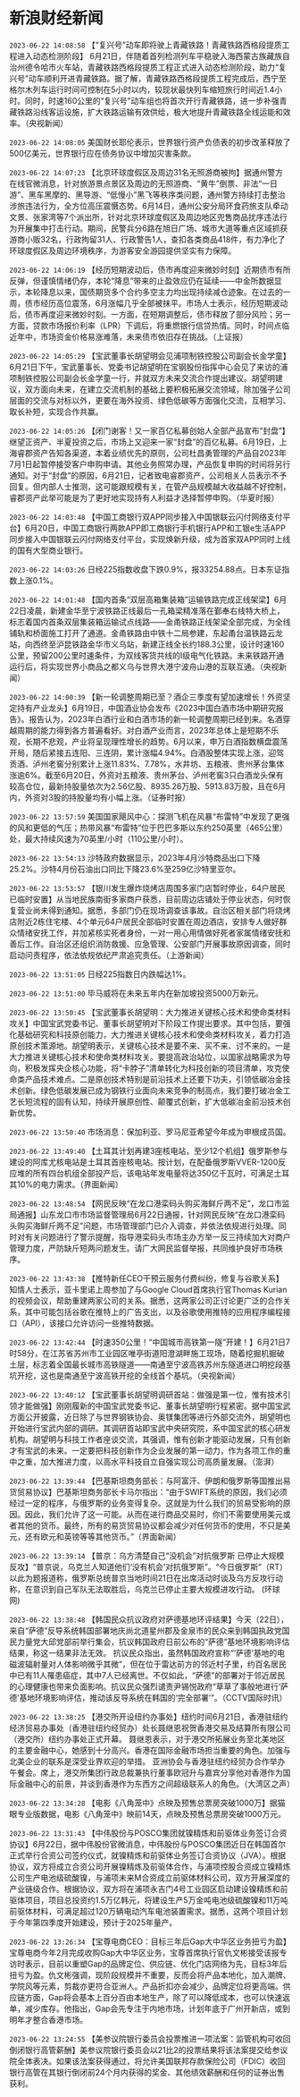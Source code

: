 # 新浪财经新闻
`2023-06-22 14:08:58` 【“复兴号”动车即将驶上青藏铁路！青藏铁路西格段提质工程进入动态检测阶段】 6月21日，伴随着首列检测列车平稳驶入海西蒙古族藏族自治州德令哈市火车站，青藏铁路西格段提质工程正式进入动态检测阶段，助力“复兴号”动车顺利开进青藏铁路。据了解，青藏铁路西格段提质工程完成后，西宁至格尔木列车运行时间可控制在5小时以内，较现状最快列车缩短旅行时间近1.4小时。同时，时速160公里的“复兴号”动车组也将首次开行青藏铁路，进一步补强青藏铁路沿线客运设施，扩大铁路运输有效供给，极大地提升青藏铁路全线运能和效率。（央视新闻）

`2023-06-22 14:08:05` 美国财长耶伦表示，世界银行资产负债表的初步改革释放了500亿美元，世界银行应在债务协议中增加灾害条款。

`2023-06-22 14:07:23` 【北京环球度假区及周边31名无照游商被拘】据通州警方在线官微消息，针对旅游景点景区及周边的无照游商、“黄牛”倒票、非法“一日游”、黑车黑摩的、黑导游、“低慢小”黑飞等秩序类问题，通州警方持续打击整治涉旅违法行为，全方位高压震慑态势。6月14日，通州公安分局环食药旅支队牵动文景、张家湾等7个派出所，针对北京环球度假区及周边地区兜售商品扰序违法行为开展集中打击行动。期间，民警兵分6路在旭日广场、城市大道等重点区域抓获游商小贩32名，行政拘留31人、行政警告1人，查扣各类商品418件，有力净化了环球度假区及周边环境秩序，为游客安全游园提供坚实有力保障。

`2023-06-22 14:06:19` 【经历短期波动后，债市再度迎来微妙时刻】近期债市有所反弹，但谨慎情绪仍存，本轮“降息”带来的止盈效应仍在延续——中金所数据显示，本轮降息以来，国债期货多个合约多空主力均出现持续减仓迹象。在过去的一周，债市经历高位震荡，6月涨幅几乎全部被抹平。市场人士表示，经历短期波动后，债市再度迎来微妙时刻。一方面，在短期调整后，债市释放了部分风险；另一方面，贷款市场报价利率（LPR）下调后，将重燃银行信贷热情。同时，时间点临近年中，市场资金价格易涨难落，未来债市依旧存在挑战。（上证报）

`2023-06-22 14:05:29` 【宝武董事长胡望明会见浦项制铁控股公司副会长金学童】6月21日下午，宝武董事长、党委书记胡望明在宝钢股份指挥中心会见了来访的浦项制铁控股公司副会长金学童一行，并就双方未来交流合作提出建议。胡望明建议，双方面向未来，在建立交流机制的基础上要积极拓展交流领域，除加强子公司层面的交流与对标以外，更要在海外投资、绿色低碳等方面强化交流，互相学习、取长补短，实现合作共赢。

`2023-06-22 14:05:26` 【闭门谢客！又一家百亿私募创始人全部产品宣布“封盘”】继望正资产、半夏投资之后，市场上又迎来一家“封盘”的百亿私募。6月19日，上海睿郡资产告知各渠道，本着业绩优先的原则，公司杜昌勇管理的产品自2023年7月1日起暂停接受客户申购申请。其他业务照常办理，产品恢复申购的时间将另行通知。对于“封盘”的原因，6月21日，记者致电睿郡资产，公司相关人员表示不予回复。但内部人士推测，这可能跟规模有关，在管产品规模越大收益越不好控制，睿郡资产此举可能是为了更好地实现持有人利益才选择暂停申购。（华夏时报）

`2023-06-22 14:03:48` 【中国工商银行双APP同步接入中国银联云闪付网络支付平台】6月20日，中国工商银行两款APP即工商银行手机银行APP和工银e生活APP同步接入中国银联云闪付网络支付平台，实现焕新升级，成为首家双APP同时上线的国有大型商业银行。

`2023-06-22 14:03:26` 日经225指数收盘下跌0.9%，报33254.88点。日本东证指数上涨0.1%。

`2023-06-22 14:01:48` 【国内首条“双层高箱集装箱”运输铁路完成正线架梁】6月22日凌晨，新建金华至宁波铁路正线最后一孔箱梁精准落在鄞奉右线特大桥上，标志着国内首条双层集装箱运输试点线路——金甬铁路正线架梁全部完成，为全线铺轨和桥面施工打开了通道。金甬铁路由中铁十二局参建，东起甬台温铁路云龙站，向西终至沪昆铁路金华市义乌站，新建正线全长约188.3公里，设计时速160公里，预留200公里时速条件，为双线客货共线的Ⅰ级电气化铁路。未来铁路开通运行后，将实现世界小商品之都义乌与世界大港宁波舟山港的互联互通。（央视新闻）

`2023-06-22 14:00:39` 【新一轮调整周期已至？酒企三季度有望加速增长！外资坚定持有产业龙头】6月19日，中国酒业协会发布《2023中国白酒市场中期研究报告》。报告认为，2023年白酒行业和白酒市场的新一轮调整周期已经到来。名酒穿越周期的能力得到各方普遍看好。对白酒产业而言，2023年总体上是短期不乐观，长期不悲观，产业将呈现理性增长的趋势。6月以来，申万白酒指数横盘震荡开局，随后紧接五连阳、三连阴，累计涨幅4.94%。白酒股整体实现上涨，迎驾贡酒、泸州老窖分别累计上涨11.83%、7.78%，水井坊、五粮液、贵州茅台集体涨逾6%。截至6月20日，外资对五粮液、贵州茅台、泸州老窖3只白酒龙头保有较高仓位，最新持股量依次为2.56亿股、8935.26万股、5913.83万股，且在6月内，外资对3股的持股量均有小幅上涨。（证券时报）

`2023-06-22 13:57:59` 美国国家飓风中心：探测飞机在风暴“布雷特”中发现了更强的风和更低的气压；热带风暴“布雷特”位于巴巴多斯以东约250英里（465公里）处，最大持续风速为70英里/小时（110公里/小时）。

`2023-06-22 13:54:13` 沙特政府数据显示，2023年4月沙特商品出口下降25.2%。沙特4月份石油出口同比下降23.6%至259亿沙特里亚尔。

`2023-06-22 13:53:57` 【银川发生爆炸烧烤店周围多家门店暂时停业，64户居民已临时安置】从当地民族南街多家商户获悉，目前周边店铺处于停业状态，何时恢复营业尚未得到通知。据悉，多部门仍在现场调查该事故。自治区相关部门将烧烤店附近2栋住宅楼、4个单元64户居民全部临时安置在周边酒店，安排专人做好群众情绪安抚工作，并加紧核实死者身份，一对一用心用情做好死者家属情绪安抚和善后工作。自治区还组织消防救援、应急管理、公安部门开展事故原因调查，同时启动问责程序，依法依规依纪严肃追究责任。（上游新闻）

`2023-06-22 13:51:05` 日经225指数日内跌幅达1%。

`2023-06-22 13:51:00` 毕马威将在未来五年内在新加坡投资5000万新元。

`2023-06-22 13:50:45` 【宝武董事长胡望明：大力推进关键核心技术和使命类材料攻关】中国宝武党委书记、董事长胡望明对下阶段工作提出要求。其中包括，要强化基础研究和科技原创能力，大力推进关键核心技术和使命类材料攻关，着力打造原创技术策源地。胡望明表示，关键核心技术是要不来、买不来、讨不来的。一是大力推进关键核心技术和使命类材料攻关。要提高政治站位，以国家战略需求为导向，积极发挥央企核心功能，将“卡脖子”清单转化为科技创新的项目清单，攻克使命类产品技术难点。二是原创技术特别是前沿技术上还要下功夫，引领低碳冶金技术创新。绿色低碳发展已成为钢铁行业面向未来竞争的制高点，我们要打破冶金工艺长短流程的固有认知，持续开展原创性、颠覆式创新，扩大低碳冶金前沿技术创新优势。

`2023-06-22 13:50:40` 市场消息：保加利亚、罗马尼亚希望今年成为申根成员国。

`2023-06-22 13:49:40` 【土耳其计划再建3座核电站，至少12个机组】俄罗斯参与建设的阿库尤核电站是土耳其首座核电站。按计划，在配备俄罗斯VVER-1200反应堆的所有四台机组全部投产后，该电站年发电量将达350亿千瓦时，可满足土耳其10%的电力需求。（界面新闻）

`2023-06-22 13:48:54` 【网民反映“在龙口港栾码头购买海鲜斤两不足”，龙口市监局通报】山东龙口市市场监督管理局6月22日通报，针对网民反映“在龙口港栾码头购买海鲜斤两不足”问题，市场管理部门已介入调查，并依法依规进行处理。同时对有关问题进行了警示提醒，指导港栾码头市场主办方举一反三持续加大对商户管理力度，严防缺斤短两问题发生。请广大网民监督举报，共同维护良好市场秩序。

`2023-06-22 13:43:38` 【推特新任CEO干预云服务付费纠纷，修复与谷歌关系】知情人士表示，亚卡里诺上周参加了与Google Cloud首席执行官Thomas Kurian的视频会议，帮助重建两家公司的关系。据悉，这两家公司正讨论更广泛的合作关系，其中可能包括谷歌在推特上的广告支出，以及谷歌使用推特的应用程序编程接口（API），该接口允许访问一些推特数据。

`2023-06-22 13:42:44` 【时速350公里！“中国城市高铁第一隧”开建！】6月21日7时58分，在江苏省苏州市工业园区唯亭街道阳澄湖畔施工现场，随着挖掘机掘破土层，标志着全国最长城市高铁隧道——南通至宁波高铁苏州东隧道进口明挖段基坑开挖，这也是南通至宁波高铁开挖的全线首个基坑。（央视新闻）

`2023-06-22 13:40:12` 【宝武董事长胡望明调研首站：做强是第一位，惟有技术引领才能做强】刚刚履新的中国宝武党委书记、董事长胡望明行程紧密。据中国宝武方面公开披露，近日除了与世界钢铁协会、奥镁集团等进行外部交流外，胡望明也开始进行宝武内部的调研。其调研首站即宝武中央研究院，系中国宝武的核心研发机构。胡望明与科技工作者座谈交流，其强调，惟有创新才能驱动发展，只有创新才有宝武的未来。一定要把科技创新作为企业发展的第一动力，作为各项工作的重中之重，加大推进力度，以高水平科技自立自强实现公司高质量发展。（澎湃）

`2023-06-22 13:39:44` 【巴基斯坦商务部长：与阿富汗、伊朗和俄罗斯等国推出易货贸易协议】巴基斯坦商务部长卡马尔指出：“由于SWIFT系统的原因，我们必须经过一定的程序，与俄罗斯的业务变得复杂。这就是为什么我们的贸易受影响的原因。因此，我们允许了这一可能。从而在进行商品交易时，你们不需要使用美元或者其他的货币。最终，所有的易货贸易协议都会减少对任何货币的使用，不只是美元，还有欧元和英镑等等其他货币。”（界面新闻）

`2023-06-22 13:39:14` 【普京：乌方清楚自己“没机会”对抗俄罗斯 已停止大规模反攻】“普京说，乌克兰人知道他们‘没有机会’对抗俄罗斯”。“今日俄罗斯”（RT）以此为题报道称，俄罗斯总统普京当地时间21日在出席活动时谈及乌方反攻行动称，在意识到自己军队无法取胜后，乌克兰已停止主要大规模进攻行动。 (环球网)

`2023-06-22 13:38:48` 【韩国民众抗议政府对萨德基地环评结果】今天（22日），来自“萨德”反导系统韩国部署地庆尚北道星州郡及金泉市的民众来到韩国执政党国民力量党大邱党部前举行集会，抗议韩国政府日前公布的“萨德”基地环境影响评估结果，称这一结果非法无效。 抗议民众指出，虽然韩国政府宣称“‘萨德’基地的电磁波辐射量对人体影响微乎其微”，但在位于雷达前方的邻近村子里，约百名居民中已有11人罹患癌症，其中7人已经离世。不仅如此，“萨德”的部署对于邻近居民的心理健康也带来负面影响。抗议民众强烈谴责尹锡悦政府“草草了事般地进行‘萨德’基地环境影响评估，推动该反导系统在韩国的‘完全部署’”。（CCTV国际时讯）

`2023-06-22 13:38:25` 【港交所开设纽约办事处】纽约时间6月21日，香港驻纽约经济贸易办事处（香港驻纽约经贸办）处长聂继恩祝贺香港交易及结算所有限公司（港交所）纽约办事处正式开幕。 聂继恩表示，对于港交所拓展业务至北美地区的主要金融中心，她感到十分高兴。香港在国际金融市场担当重要的角色。加强与北美企业的联系是深受业界欢迎的举措。 亚洲协会与香港驻纽约经贸办合作举办午餐会。席上，港交所集团行政总裁兼执行董事欧冠升与嘉宾分享他对香港作为国际金融中心的前景，并谈到香港作为东西方之间超级联系人的角色。（大湾区之声）

`2023-06-22 13:34:28` 【电影《八角笼中》点映及预售总票房突破1000万】据猫眼专业版数据，电影《八角笼中》映前14天，点映及预售总票房突破1000万元。

`2023-06-22 13:31:43` 【中伟股份与POSCO集团就镍精炼和前驱体业务签订合资协议】6月22日，据中伟股份官微消息，中伟股份与POSCO集团近日在韩国首尔正式举行合资公司签约仪式，就镍精炼和前驱体业务签订合资协议（JVA）。根据协议，双方将成立合资公司开展镍精炼及前驱体合作，与浦项控股合资成立镍精炼公司生产电池级硫酸镍，与浦项未来M合资成立前驱体材料公司，双方开展深度的产业链级合作。根据协议，双方将在浦项永吉门4号工业园区启动建设镍精炼和前驱体项目，项目总投资约1.5万亿韩元，将建设生产5万金吨电池级硫酸镍和11万吨前驱体材料，可满足超过120万辆电动汽车电池装置需求。据悉，这两个项目计划于今年第四季度开始建设，预计于2025年量产。

`2023-06-22 13:26:34` 【宝尊电商CEO：目标三年后Gap大中华区业务扭亏为盈】宝尊电商今年2月完成收购Gap大中华区业务，宝尊首席执行官仇文彬接受该报专访时表示，目前以重塑Gap的品牌定位、供应链、优化门店网络为先，目标3年后扭亏为盈。仇文彬强调，现阶段规模并不重要，反而会将产品本地化，加入潮牌、学院风等元素，剪裁亦更符合亚洲人。产品折扣亦会减少，品牌定位将更高端。供应链方面，Gap将会基本上百分百由本地生产，除了可以降低成本，也可以快速返单，减少库存。他指出，Gap会先专注于内地市场，计划年底于广州开新店，或到明年才整合香港市场。

`2023-06-22 13:24:55` 【美参议院银行委员会投票推进一项法案：监管机构可收回倒闭银行高管薪酬】美参议院银行委员会以21比2的投票结果将该法案提交给参议院全体表决。如果该法案获得通过，将允许美国联邦存款保险公司（FDIC）收回银行高管在其银行倒闭前24个月内获得的奖金、其他绩效薪酬和任何的证券出售获利。

